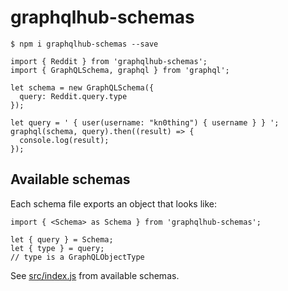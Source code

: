 # graphqlhub-schemas

```
$ npm i graphqlhub-schemas --save

import { Reddit } from 'graphqlhub-schemas';
import { GraphQLSchema, graphql } from 'graphql';

let schema = new GraphQLSchema({
  query: Reddit.query.type
});

let query = ' { user(username: "kn0thing") { username } } ';
graphql(schema, query).then((result) => {
  console.log(result);
});
```

## Available schemas

Each schema file exports an object that looks like:

```
import { <Schema> as Schema } from 'graphqlhub-schemas';

let { query } = Schema;
let { type } = query;
// type is a GraphQLObjectType
```

See [src/index.js](src/index.js) from available schemas.
